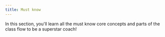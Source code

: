 ```yaml
---
title: Must know
---
```


In this section, you'll learn all the must know core concepts and parts
of the class flow to be a superstar coach!
